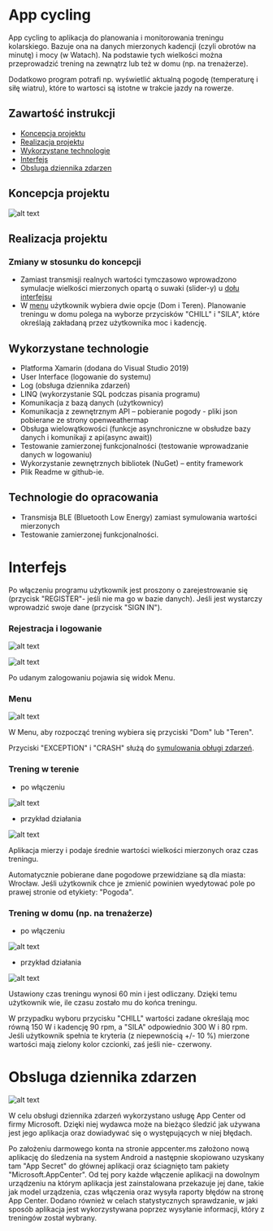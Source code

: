# App cycling

App cycling to aplikacja do planowania i monitorowania treningu kolarskiego. Bazuje ona na danych mierzonych kadencji (czyli obrotów na minutę) i mocy (w Watach). Na podstawie tych wielkości można przeprowadzić trening na zewnątrz lub też w domu (np. na trenażerze).

Dodatkowo program potrafi np. wyświetlić aktualną pogodę (temperaturę i siłę wiatru), które to wartosci są istotne w trakcie jazdy na rowerze.

## Zawartość instrukcji
* [Koncepcja projektu](#koncepcja-projektu)
* [Realizacja projektu](#realizacja-projektu)
* [Wykorzystane technologie](#wykorzystane-technologie)
* [Interfejs](#interfejs)
* [Obsluga dziennika zdarzen](#obsluga-dziennika-zdarzen)

## Koncepcja projektu

![alt text](https://github.com/tadekj87/App_cycling/blob/master/App2/App2/zalozenia.png)

## Realizacja projektu

### Zmiany w stosunku do koncepcji

* Zamiast transmisji realnych wartości tymczasowo wprowadzono symulacje wielkości mierzonych opartą o suwaki (slider-y) u [dołu interfejsu](#trening-w-terenie)
* W [menu](#menu) użytkownik wybiera dwie opcje (Dom i Teren). Planowanie treningu w domu polega na wyborze przycisków "CHILL" i "SILA", które określają zakładaną przez użytkownika moc i kadencję.

## Wykorzystane technologie

* Platforma Xamarin (dodana do Visual Studio 2019)
* User Interface (logowanie do systemu)
* Log (obsługa dziennika zdarzeń)
* LINQ (wykorzystanie SQL podczas pisania programu)
* Komunikacja z bazą danych (użytkownicy)
* Komunikacja z zewnętrznym API – pobieranie pogody - pliki json pobierane ze strony openweathermap
* Obsługa wielowątkowości (funkcje asynchroniczne w obsłudze bazy danych i komunikaji z api(async await))
* Testowanie zamierzonej funkcjonalności (testowanie wprowadzanie danych w logowaniu)
* Wykorzystanie zewnętrznych bibliotek (NuGet) – entity framework
* Plik Readme w github-ie.

## Technologie do opracowania

* Transmisja BLE (Bluetooth Low Energy) zamiast symulowania wartości mierzonych
* Testowanie zamierzonej funkcjonalności.

# Interfejs

Po włączeniu programu użytkownik jest proszony o zarejestrowanie się (przycisk "REGISTER"- jeśli nie ma go w bazie danych). Jeśli jest wystarczy wprowadzić swoje dane (przycisk "SIGN IN"). 

### Rejestracja i logowanie

![alt text](https://github.com/tadekj87/App_cycling/blob/master/App2/App2/poczatek_logowanie.png)

![alt text](https://github.com/tadekj87/App_cycling/blob/master/App2/App2/logowanie.png)

Po udanym zalogowaniu pojawia się widok Menu.

### Menu

![alt text](https://github.com/tadekj87/App_cycling/blob/master/App2/App2/menu.png)

W Menu, aby rozpocząć trening wybiera się przyciski "Dom" lub "Teren".

Przyciski "EXCEPTION" i "CRASH" służą do [symulowania obługi zdarzeń](#obsluga-dziennika-zdarzen). 

### Trening w terenie 

* po włączeniu

![alt text](https://github.com/tadekj87/App_cycling/blob/master/App2/App2/teren_onStart.png)

* przykład działania

![alt text](https://github.com/tadekj87/App_cycling/blob/master/App2/App2/teren_onRun.png)

Aplikacja mierzy i podaje średnie wartości wielkości mierzonych oraz czas treningu.

Automatycznie pobierane dane pogodowe przewidziane są dla miasta: Wrocław. Jeśli użytkownik chce je zmienić powinien wyedytować pole po prawej stronie od etykiety: "Pogoda".

### Trening w domu (np. na trenażerze) 

* po włączeniu

![alt text](https://github.com/tadekj87/App_cycling/blob/master/App2/App2/dom_onStart.png)

* przykład działania

![alt text](https://github.com/tadekj87/App_cycling/blob/master/App2/App2/dom_onRun.png)

Ustawiony czas treningu wynosi 60 min i jest odliczany. Dzięki temu użytkownik wie, ile czasu zostało mu do końca treningu.

W przypadku wyboru przycisku "CHILL" wartości zadane określają moc równą 150 W i kadencję 90 rpm, a "SILA" odpowiednio 300 W i 80 rpm.
Jeśli użytkownik spełnia te kryteria (z niepewnością +/- 10 %) mierzone wartości mają zielony kolor czcionki, zaś jeśli nie- czerwony.

# Obsluga dziennika zdarzen

![alt text](https://github.com/tadekj87/App_cycling/blob/master/App2/App2/log1.png)

W celu obsługi dziennika zdarzeń wykorzystano usługę App Center od firmy Microsoft. Dzięki niej wydawca może na bieżąco śledzić jak używana jest jego aplikacja oraz dowiadywać się o występujących w niej błędach.

Po założeniu darmowego konta na stronie appcenter.ms założono nową aplikację do śledzenia na system Android a następnie skopiowano 
uzyskany tam "App Secret" do głównej aplikacji oraz ściagnięto tam pakiety "Microsoft.AppCenter". Od tej pory każde włączenie aplikacji 
na dowolnym urządzeniu na którym aplikacja jest zainstalowana przekazuje jej dane, takie jak model urządzenia, czas włączenia oraz 
wysyła raporty błędów na stronę App Center. Dodano również w celach statystycznych sprawdzanie, w jaki sposób aplikacja jest wykorzystywana poprzez wysyłanie informacji, który z treningów został wybrany.
